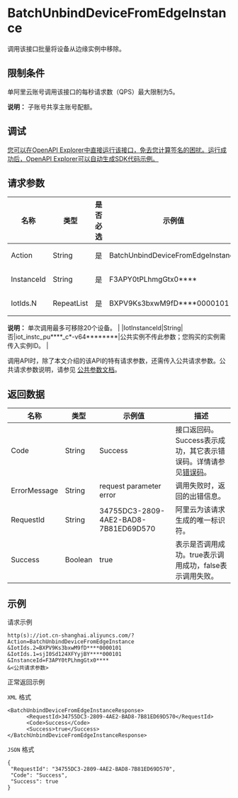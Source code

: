 # BatchUnbindDeviceFromEdgeInstance

调用该接口批量将设备从边缘实例中移除。

## 限制条件

单阿里云账号调用该接口的每秒请求数（QPS）最大限制为5。

**说明：** 子账号共享主账号配额。

## 调试

[您可以在OpenAPI Explorer中直接运行该接口，免去您计算签名的困扰。运行成功后，OpenAPI Explorer可以自动生成SDK代码示例。](https://api.aliyun.com/#product=Iot&api=BatchUnbindDeviceFromEdgeInstance&type=RPC&version=2018-01-20)

## 请求参数

|名称|类型|是否必选|示例值|描述|
|--|--|----|---|--|
|Action|String|是|BatchUnbindDeviceFromEdgeInstance|系统规定参数。取值：BatchUnbindDeviceFromEdgeInstance。 |
|InstanceId|String|是|F3APY0tPLhmgGtx0\*\*\*\*|边缘实例ID。从物联网平台控制台的**边缘计算** \> **边缘实例**页面中获取。 |
|IotIds.N|RepeatList|是|BXPV9Ks3bxwM9fD\*\*\*\*0000101|设备ID列表。可调用[QueryDevice](~~69905~~)查询当前账号下所有设备信息，获取设备IotId。

 **说明：** 单次调用最多可移除20个设备。 |
|IotInstanceId|String|否|iot\_instc\_pu\*\*\*\*\_c\*-v64\*\*\*\*\*\*\*\*|公共实例不传此参数；您购买的实例需传入实例ID。 |

调用API时，除了本文介绍的该API的特有请求参数，还需传入公共请求参数。公共请求参数说明，请参见 [公共参数文档](~~30561~~)。

## 返回数据

|名称|类型|示例值|描述|
|--|--|---|--|
|Code|String|Success|接口返回码。Success表示成功，其它表示错误码。详情请参见[错误码](~~135200~~)。 |
|ErrorMessage|String|request parameter error|调用失败时，返回的出错信息。 |
|RequestId|String|34755DC3-2809-4AE2-BAD8-7B81ED69D570|阿里云为该请求生成的唯一标识符。 |
|Success|Boolean|true|表示是否调用成功。true表示调用成功，false表示调用失败。 |

## 示例

请求示例

```
http(s)://iot.cn-shanghai.aliyuncs.com/?Action=BatchUnbindDeviceFromEdgeInstance
&IotIds.2=BXPV9Ks3bxwM9fD****0000101
&IotIds.1=sjI0Sd124XFYyjBY****000101
&InstanceId=F3APY0tPLhmgGtx0****
&<公共请求参数>
```

正常返回示例

`XML` 格式

```
<BatchUnbindDeviceFromEdgeInstanceResponse>
      <RequestId>34755DC3-2809-4AE2-BAD8-7B81ED69D570</RequestId>
      <Code>Success</Code>
      <Success>true</Success>
</BatchUnbindDeviceFromEdgeInstanceResponse>
```

`JSON` 格式

```
{
 "RequestId": "34755DC3-2809-4AE2-BAD8-7B81ED69D570",
 "Code": "Success",
 "Success": true
}
```

